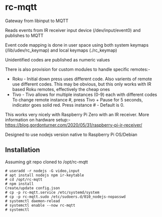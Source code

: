# rc-mqtt
Gateway from libinput to MQTT

Reads events from IR receiver input device (/dev/input/event0) and publishes to MQTT

Event code mapping is done in user space using both system keymaps (/lib/udev/rc_keymap) and local keymaps (./rc_keymap)

Unidentified codes are published as numeric values

There is also provision for custom modules to handle specific remotes:-
* Roku - Initial down press uses different code. Also varients of remote use different codes.
  This may be obvious, but this only works with IR based Roku remotes, effectively the cheap ones
* Tivo - Tivo allows for multiple instances (0-9) each with different codes
  To change remote instance #, press Tivo + Pause for 5 seconds, indicator goes solid red. Press instance # - Default is 0.

This works very nicely with Raspberry Pi Zero with an IR receiver.
More information on hardware setup:-
https://blog.gordonturner.com/2020/05/31/raspberry-pi-ir-receiver/

Designed to use nodejs version native to Raspberry Pi OS/Debian

## Installation

Assuming git repo cloned to /opt/rc-mqtt

```
# useradd -r nodejs -G video,input
# apt install nodejs npm ir-keytable
# cd /opt/rc-mqtt
# npm install
Create/update config.json
# cp -p rc-mqtt.service /etc/systemd/system
# cp -p rc-mqtt.sudo /etc/sudoers.d/010_nodejs-nopasswd
# systemctl daemon-relead
# systemctl enable --now rc-mqtt
# systemctl
